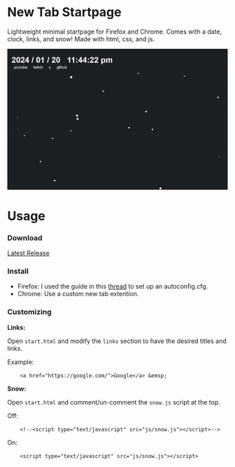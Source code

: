 # New Tab Startpage
Lightweight minimal startpage for Firefox and Chrome. Comes with a date, clock, links, and snow!
Made with html, css, and js. 

<img src="/example.gif"></img>

# Usage
### Download
[Latest Release]()

### Install
 - Firefox: I used the guide in this [thread](https://support.mozilla.org/en-US/questions/1251199#answer-1199709) to set up an autoconfig.cfg.
 - Chrome: Use a custom new tab extention.

### Customizing
  **Links:**
  
  Open `start.html` and modify the `links` section to have the desired titles and links.
  
   Example: 
  
        <a href="https://google.com/">Google</a> &emsp;


  **Snow:**
  
  Open `start.html` and comment/un-comment the `snow.js` script at the top.
  
   Off: 
  
        <!--<script type="text/javascript" src="js/snow.js"></script>-->
        
   On: 
  
        <script type="text/javascript" src="js/snow.js"></script>
